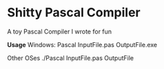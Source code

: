 # Shitty Pascal Compiler
A toy Pascal Compiler I wrote for fun

**Usage**
Windows:
Pascal InputFile.pas OutputFile.exe

Other OSes
./Pascal InputFile.pas OutputFile


